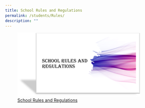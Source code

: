 ```yaml
---
title: School Rules and Regulations
permalink: /students/Rules/
description: ""
---
```

<figure><a href="/files/Students/School_rules_regulations.pdf">
<img src="/images/Students/School_Rules_1.png" style="width:400px;" align="center;">School Rules and Regulations</a></figure>